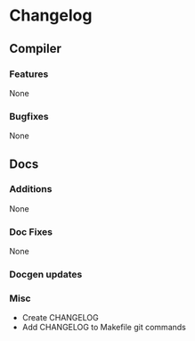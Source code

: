 # Changelog
## Compiler
### Features
None
### Bugfixes
None

## Docs
### Additions
None
### Doc Fixes
None
### Docgen updates

### Misc
- Create CHANGELOG
- Add CHANGELOG to Makefile git commands